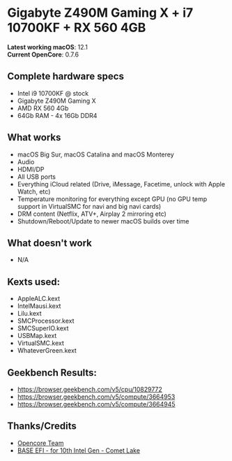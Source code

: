 # Gigabyte Z490M Gaming X + i7 10700KF + RX 560 4GB

**Latest working macOS**: 12.1
<br>
**Current OpenCore**: 0.7.6

## Complete hardware specs
- Intel i9 10700KF @ stock
- Gigabyte Z490M Gaming X
- AMD RX 560 4Gb
- 64Gb RAM - 4x 16Gb DDR4

## What works
- macOS Big Sur, macOS Catalina and macOS Monterey
- Audio
- HDMI/DP
- All USB ports
- Everything iCloud related (Drive, iMessage, Facetime, unlock with Apple Watch, etc)
- Temperature monitoring for everything except GPU (no GPU temp support in VirtualSMC for navi and big navi cards)
- DRM content (Netflix, ATV+, Airplay 2 mirroring etc)
- Shutdown/Reboot/Update to newer macOS builds over time

## What doesn't work
- N/A

## Kexts used:
- AppleALC.kext
- IntelMausi.kext
- Lilu.kext
- SMCProcessor.kext
- SMCSuperIO.kext
- USBMap.kext
- VirtualSMC.kext
- WhateverGreen.kext

## Geekbench Results:
- https://browser.geekbench.com/v5/cpu/10829772
- https://browser.geekbench.com/v5/compute/3664953
- https://browser.geekbench.com/v5/compute/3664945

## Thanks/Credits
- [Opencore Team](https://dortania.github.io/getting-started/)
- [BASE EFI - for 10th Intel Gen - Comet Lake](https://github.com/luchina-gabriel/BASE-EFI-INTEL-DESKTOP-10THGEN-COMET-LAKE)
